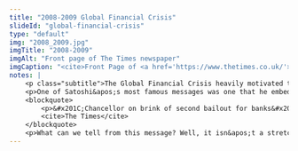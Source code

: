 ```yaml
--- 
title: "2008-2009 Global Financial Crisis"
slideId: "global-financial-crisis"
type: "default"
img: "2008_2009.jpg"
imgTitle: "2008-2009"
imgAlt: "Front page of The Times newspaper"
imgCaption: "<cite>Front Page of <a href='https://www.thetimes.co.uk/'>(The Times)</a></cite>"
notes: | 
    <p class="subtitle">The Global Financial Crisis heavily motivated the creation of Bitcoin.</p>
    <p>One of Satoshi&apos;s most famous messages was one that he embedded in the very first part of the Bitcoin blockchain. Known as the Genesis Block, this message was added permanently to the network:</p>
    <blockquote>
        <p>&#x201C;Chancellor on brink of second bailout for banks&#x201D;</p>
        <cite>The Times</cite>
    </blockquote>
    <p>What can we tell from this message? Well, it isn&apos;t a stretch to think that the response to the global financial crisis had something to do with Bitcoin&apos;s birth. </p>        
---
```

